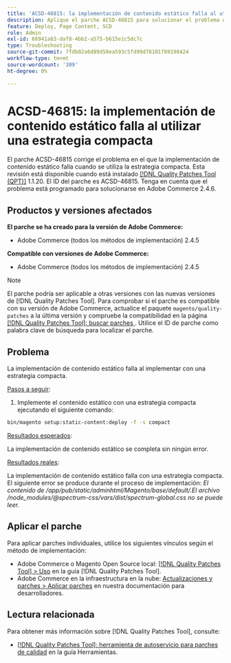 ```yaml
---
title: 'ACSD-46815: la implementación de contenido estático falla al utilizar una estrategia compacta'
description: Aplique el parche ACSD-46815 para solucionar el problema de Adobe Commerce en el que la implementación de contenido estático falla al utilizar una estrategia compacta.
feature: Deploy, Page Content, SCD
role: Admin
exl-id: 66941a83-daf8-4bb2-a575-b615e1c5dc7c
type: Troubleshooting
source-git-commit: 7fdb02a6d89d50ea593c5fd99d78101f89198424
workflow-type: tm+mt
source-wordcount: '309'
ht-degree: 0%

---
```


# ACSD-46815: la implementación de contenido estático falla al utilizar una estrategia compacta

El parche ACSD-46815 corrige el problema en el que la implementación de contenido estático falla cuando se utiliza la estrategia compacta. Esta revisión está disponible cuando está instalado [[!DNL Quality Patches Tool (QPT)]](https://support.magento.com/hc/en-us/articles/360047139492) 1.1.20. El ID del parche es ACSD-46815. Tenga en cuenta que el problema está programado para solucionarse en Adobe Commerce 2.4.6.

## Productos y versiones afectados

**El parche se ha creado para la versión de Adobe Commerce:**

* Adobe Commerce (todos los métodos de implementación) 2.4.5

**Compatible con versiones de Adobe Commerce:**

* Adobe Commerce (todos los métodos de implementación) 2.4.5

>[!NOTE]
>
>El parche podría ser aplicable a otras versiones con las nuevas versiones de [!DNL Quality Patches Tool]. Para comprobar si el parche es compatible con su versión de Adobe Commerce, actualice el paquete `magento/quality-patches` a la última versión y compruebe la compatibilidad en la página [[!DNL Quality Patches Tool]: buscar parches &#x200B;](https://experienceleague.adobe.com/tools/commerce-quality-patches/index.html?lang=es). Utilice el ID de parche como palabra clave de búsqueda para localizar el parche.

## Problema

La implementación de contenido estático falla al implementar con una estrategia compacta.

<u>Pasos a seguir</u>:

1. Implemente el contenido estático con una estrategia compacta ejecutando el siguiente comando:

```bash
bin/magento setup:static-content:deploy -f -s compact
```

<u>Resultados esperados</u>:

La implementación de contenido estático se completa sin ningún error.

<u>Resultados reales</u>:

La implementación de contenido estático falla con una estrategia compacta. El siguiente error se produce durante el proceso de implementación: *El contenido de /app/pub/static/adminhtml/Magento/base/default/.El archivo /node_modules/@spectrum-css/vars/dist/spectrum-global.css no se puede leer.*

## Aplicar el parche

Para aplicar parches individuales, utilice los siguientes vínculos según el método de implementación:

* Adobe Commerce o Magento Open Source local: [[!DNL Quality Patches Tool] > Uso](/help/tools/quality-patches-tool/usage.md) en la guía [!DNL Quality Patches Tool].
* Adobe Commerce en la infraestructura en la nube: [Actualizaciones y parches > Aplicar parches](https://experienceleague.adobe.com/docs/commerce-cloud-service/user-guide/develop/upgrade/apply-patches.html?lang=es) en nuestra documentación para desarrolladores.

## Lectura relacionada

Para obtener más información sobre [!DNL Quality Patches Tool], consulte:

* [[!DNL Quality Patches Tool]: herramienta de autoservicio para parches de calidad](/help/tools/quality-patches-tool/quality-patches-tool-to-self-serve-quality-patches.md) en la guía Herramientas.
